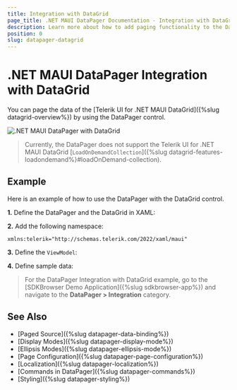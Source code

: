 ```yaml
---
title: Integration with DataGrid
page_title: .NET MAUI DataPager Documentation - Integration with DataGrid
description: Learn more about how to add paging functionality to the DataGrid for .NET MAUI.
position: 0
slug: datapager-datagrid
---
```


# .NET MAUI DataPager Integration with DataGrid

You can page the data of the [Telerik UI for .NET MAUI DataGrid]({%slug datagrid-overview%}) by using the DataPager control.

![.NET MAUI DataPager with DataGrid](../images/datapager-datagrid-paging.png)

>Currently, the DataPager does not support the Telerik UI for .NET MAUI DataGrid [`LoadOnDemandCollection`]({%slug datagrid-features-loadondemand%}#loadOnDemand-collection).

## Example

Here is an example of how to use the DataPager with the DataGrid control.

**1.** Define the DataPager and the DataGrid in XAML:

<snippet id='datagrid-datapager' />

**2.** Add the following namespace:

```XAML
xmlns:telerik="http://schemas.telerik.com/2022/xaml/maui"
```

**3.** Define the `ViewModel`:

<snippet id='datapager-viewmodel' />

**4.** Define sample data:

<snippet id='datapager-data' />

> For the DataPager Integration with DataGrid example, go to the [SDKBrowser Demo Application]({%slug sdkbrowser-app%}) and navigate to the **DataPager > Integration** category.

## See Also

- [Paged Source]({%slug datapager-data-binding%})
- [Display Modes]({%slug datapager-display-mode%})
- [Ellipsis Modes]({%slug datapager-ellipsis-mode%})
- [Page Configuration]({%slug datapager-page-configuration%})
- [Localization]({%slug datapager-localization%})
- [Commands in DataPager]({%slug datapager-commands%})
- [Styling]({%slug datapager-styling%})
